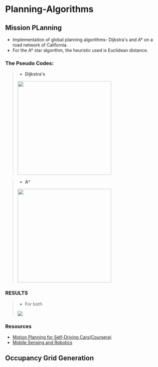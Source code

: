 # **Planning-Algorithms**
## Mission PLanning 
* Implementation of global planning algorithms- Dijkstra's and A* on a road network of California.
* For the A* star algorithm, the heuristic used is Euclidean distance.
### The Pseudo Codes:
  > * **Dijkstra's**
  ><img src="https://i.imgur.com/Bu7WwbO.png" width="300">
  
  > * **A***
  ><img src="https://i.imgur.com/cd4I13g.png" width="300">
  
### RESULTS
 >* For both
 > <img src="https://user-images.githubusercontent.com/64797216/125813787-33912fec-3ba2-4812-8f7b-65eececc51ac.png">

### Resources
* [Motion Planning for Self-Driving Cars(Coursera)](https://www.coursera.org/learn/motion-planning-self-driving-cars/home/week/3)
* [Mobile Sensing and Robotics](https://youtube.com/playlist?list=PLgnQpQtFTOGQJXx-x0t23RmRbjp_yMb4v)

## Occupancy Grid Generation
